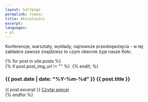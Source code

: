 ```yaml
---
layout: halfpage
permalink: /news/
title: Aktualności
excerpt:
languages:
- pl
---
```

Konferencje, warsztaty, wykłady, najnowsze przedsięwzięcia - w tej zakładce zawsze znajdziesz to czym obecnie żyje nasze Koło.

<div>
<section class="features">
{% for post in site.posts %}
	<article>
		{% if post.post_img_url != "" %}
    		<a href="{{ post.url }}" class="image"><img src="{{ post.post_img_url }}" alt="" /></a>
    	{% endif; %}
		<h3 class="major">{{ post.date | date: "%Y-%m-%d" }} {{ post.title }}</h3>
		{{ post.excerpt }}
		<a href="{{ post.url }}" class="special">Czytaj więcej</a>	
    </article>
{% endfor %}
</section>
</div>
